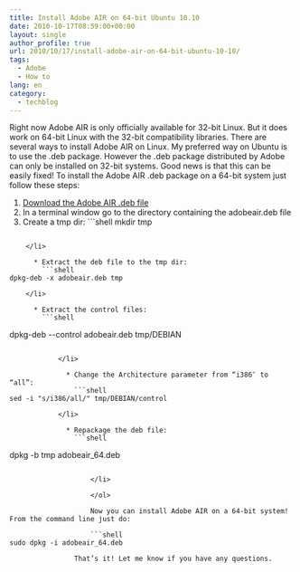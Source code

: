 ```yaml
---
title: Install Adobe AIR on 64-bit Ubuntu 10.10
date: 2010-10-17T08:59:00+00:00
layout: single
author_profile: true
url: 2010/10/17/install-adobe-air-on-64-bit-ubuntu-10-10/
tags:
  - Adobe
  - How to
lang: en
category: 
  - techblog
---
```

Right now Adobe AIR is only officially available for 32-bit Linux. But it does work on 64-bit Linux with the 32-bit compatibility libraries. There are several ways to install Adobe AIR on Linux. My preferred way on Ubuntu is to use the .deb package. However the .deb package distributed by Adobe can only be installed on 32-bit systems. Good news is that this can be easily fixed! To install the Adobe AIR .deb package on a 64-bit system just follow these steps: 

  1. [Download the Adobe AIR .deb file](http://get.adobe.com/air/) 
  2. In a terminal window go to the directory containing the adobeair.deb file 
  3. Create a tmp dir: 
    ```shell
mkdir tmp
```
    
    </li> 
    
      * Extract the deb file to the tmp dir: 
        ```shell
dpkg-deb -x adobeair.deb tmp
```
        
        </li> 
        
          * Extract the control files: 
            ```shell
dpkg-deb --control adobeair.deb tmp/DEBIAN
```
            
            </li> 
            
              * Change the Architecture parameter from “i386″ to “all”: 
                ```shell
sed -i "s/i386/all/" tmp/DEBIAN/control
```
                
                </li> 
                
                  * Repackage the deb file: 
                    ```shell
dpkg -b tmp adobeair_64.deb
```
                    
                    </li> 
                    
                    </ol> 
                    
                    Now you can install Adobe AIR on a 64-bit system! From the command line just do:
                    
                    ```shell
sudo dpkg -i adobeair_64.deb
```
                    
                    That’s it! Let me know if you have any questions.